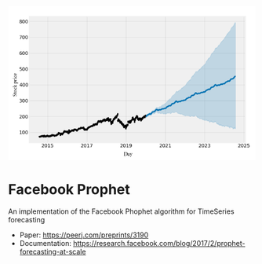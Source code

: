 ![Cover](https://github.com/m-kasim/facebook-prophet/blob/main/assets/02_facebook-prohpet_results.png)
# Facebook Prophet
An implementation of the Facebook Phophet algorithm for TimeSeries forecasting
- Paper: https://peerj.com/preprints/3190
- Documentation: https://research.facebook.com/blog/2017/2/prophet-forecasting-at-scale
